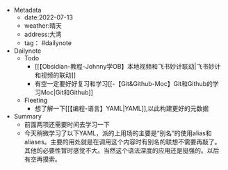 
* Metadata
	* date:2022-07-13
	* weather:晴天
	* address:大湾
	* tag： #dailynote
* Dailynote
	* Todo
		* [[【Obsidian-教程-Johnny学OB】本地视频和飞书妙计联动|飞书妙计和视频的联动]]
		* 有空一定要好好复习和学习[[-【Git&Github-Moc】Git和Github的学习Moc|Git和Github]]
	* Fleeting
		* 想了解一下[[【编程-语言】YAML|YAML]],以此构建更好的元数据
* Summary
	* 前面两项还需要时间去学习一下
	* 今天稍微学习了以下YAML，派的上用场的主要是“别名”的使用alias和aliases。主要的用处就是在调用这个内容时有别名的联想不需要再敲了。其他的必要性暂时感觉不大。当然这个语法深度的应用还是挺强的。以后有空再摸索。